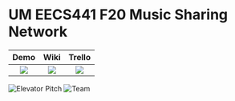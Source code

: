 # UM EECS441 F20 Music Sharing Network

| Demo  |  Wiki |  Trello  |
|:-----:|:-----:|:--------:|
|[<img src="https://github.com/UM-EECS-441/labs/blob/master/docs/img/admin/video.png">][demo_page]|[<img src="https://github.com/UM-EECS-441/labs/blob/master/docs/img/admin/wiki.png">][wiki_page]|[<img src="https://github.com/UM-EECS-441/labs/blob/master/docs/img/admin/trello.png">][process_page]|

![Elevator Pitch](https://github.com/UM-EECS-441/labs/blob/master/docs/img/F20/musicsharingnetwork.png)
![Team](https://github.com/UM-EECS-441/labs/blob/master/docs/img/F20/musicsharingnetwork_team.png)

[demo_page]: https://www.youtube.com/watch?v=hOowjHtK3Dk
[wiki_page]: https://github.com/UM-EECS-441/musicsharingnetwork/wiki
[process_page]: https://trello.com/b/KqzTAS9v/music-sharing-network
